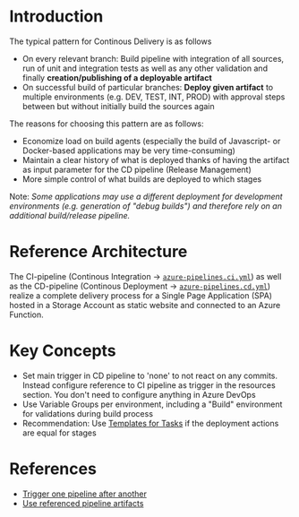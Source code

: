 # Introduction
The typical pattern for Continous Delivery is as follows
* On every relevant branch: Build pipeline with integration of all sources, run of unit and integration tests as well as any other validation and finally **creation/publishing of a deployable artifact**
* On successful build of particular branches: **Deploy given artifact** to multiple environments (e.g. DEV, TEST, INT, PROD) with approval steps between but without initially build the sources again

The reasons for choosing this pattern are as follows:
* Economize load on build agents (especially the build of Javascript- or Docker-based applications may be very time-consuming)
* Maintain a clear history of what is deployed thanks of having the artifact as input parameter for the CD pipeline (Release Management)
* More simple control of what builds are deployed to which stages

Note: _Some applications may use a different deployment for development environments (e.g. generation of "debug builds") and therefore rely on an additional build/release pipeline._

# Reference Architecture
The CI-pipeline (Continous Integration -> [`azure-pipelines.ci.yml`](./azure-pipelines.ci.yml)) as well as the CD-pipeline (Continous Deployment -> [`azure-pipelines.cd.yml`](./azure-pipelines.cd.yml)) realize a complete delivery process for a Single Page Application (SPA) hosted in a Storage Account as static website and connected to an Azure Function.

# Key Concepts
* Set main trigger in CD pipeline to 'none' to not react on any commits. Instead configure reference to CI pipeline as trigger in the resources section. You don't need to configure anything in Azure DevOps
* Use Variable Groups per environment, including a "Build" environment for validations during build process
* Recommendation: Use [Templates for Tasks](https://docs.microsoft.com/en-us/azure/devops/pipelines/process/templates?view=azure-devops) if the deployment actions are equal for stages

# References
* [Trigger one pipeline after another](https://docs.microsoft.com/en-us/azure/devops/pipelines/process/pipeline-triggers?view=azure-devops&tabs=yaml)
* [Use referenced pipeline artifacts](https://docs.microsoft.com/en-us/azure/devops/pipelines/process/resources?view=azure-devops&tabs=schema#download-for-pipelines)